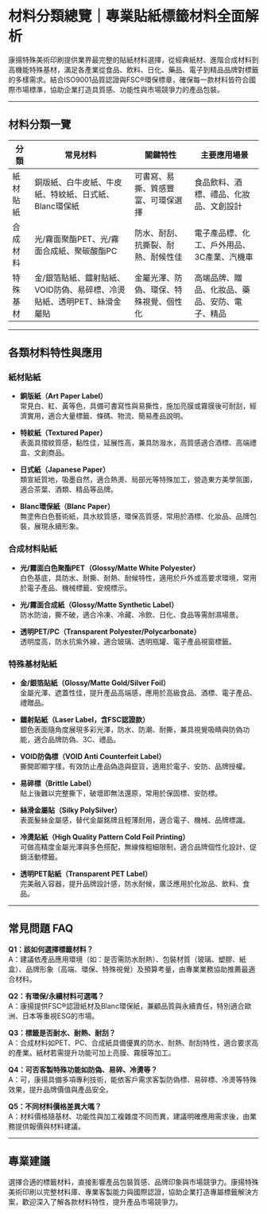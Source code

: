 # 材料分類總覽｜專業貼紙標籤材料全面解析

康揚特殊美術印刷提供業界最完整的貼紙材料選擇，從經典紙材、進階合成材料到高機能特殊基材，滿足各產業從食品、飲料、日化、藥品、電子到精品品牌對標籤的多樣需求。結合ISO9001品質認證與FSC®環保標章，確保每一款材料皆符合國際市場標準，協助企業打造具質感、功能性與市場競爭力的產品包裝。

---

## 材料分類一覽

| 分類      | 常見材料                       | 關鍵特性                         | 主要應用場景                        |
|-----------|-------------------------------|----------------------------------|-------------------------------------|
| 紙材貼紙   | 銅版紙、白牛皮紙、牛皮紙、特紋紙、日式紙、Blanc環保紙 | 可書寫、易撕、質感豐富、可環保選擇          | 食品飲料、酒標、禮品、化妝品、文創設計         |
| 合成材料   | 光/霧面聚酯PET、光/霧面合成紙、聚碳酸酯PC | 防水、耐刮、抗撕裂、耐熱、耐候性佳           | 電子產品標、化工、戶外用品、3C產業、汽機車      |
| 特殊基材   | 金/銀箔貼紙、鐳射貼紙、VOID防偽、易碎標、冷燙貼紙、透明PET、絲滑金屬貼 | 金屬光澤、防偽、環保、特殊視覺、個性化       | 高端品牌、贈品、化妝品、藥品、安防、電子、精品  |

---

## 各類材料特性與應用

### 紙材貼紙

- **銅版紙（Art Paper Label）**  
  常見白、紅、黃等色，具備可書寫性與易撕性，施加亮膜或霧膜後可耐刮，經濟實用，適合大量標籤、條碼、物流、簡易產品說明。
  
- **特紋紙（Textured Paper）**  
  表面具摺紋質感，黏性佳，延展性高，兼具防潑水，高質感適合酒標、高端禮盒、文創商品。
  
- **日式紙（Japanese Paper）**  
  類宣紙質地，吸墨自然，適合熱燙、局部光等特殊加工，營造東方美學氛圍，適合茶葉、酒類、精品等品牌。
  
- **Blanc環保紙（Blanc Paper）**  
  無塗佈白色藝術紙，具水紋質感，環保高質感，常用於酒標、化妝品、品牌包裝，展現永續形象。

### 合成材料貼紙

- **光/霧面白色聚酯PET（Glossy/Matte White Polyester）**  
  白色基底，具防水、耐撕、耐熱、耐候特性，適用於戶外或高要求環境，常用於電子產品、機械標籤、安規標示。
  
- **光/霧面合成紙（Glossy/Matte Synthetic Label）**  
  防水防油，撕不破，適合冷凍、冷藏、冷飲、日化、食品等需耐濕場景。
  
- **透明PET/PC（Transparent Polyester/Polycarbonate）**  
  透明度高，防水抗紫外線，適合玻璃、透明瓶罐、電子產品視窗標籤。

### 特殊基材貼紙

- **金/銀箔貼紙（Glossy/Matte Gold/Silver Foil）**  
  金屬光澤、遮蓋性佳，提升產品高端感，應用於高級食品、酒標、電子產品、禮贈品。
  
- **鐳射貼紙（Laser Label，含FSC認證款）**  
  銀色表面隨角度展現多彩光澤，防水、防潮、耐撕，兼具視覺吸睛與防偽功能，適合品牌防偽、3C、禮品。
  
- **VOID防偽標（VOID Anti Counterfeit Label）**  
  撕開即顯字樣，有效防止產品偽造與竄貨，適用於電子、安防、品牌授權。
  
- **易碎標（Brittle Label）**  
  貼上後難以完整撕下，破壞即無法還原，常用於保固標、安防標。
  
- **絲滑金屬貼（Silky PolySilver）**  
  表面髮絲金屬感，替代金屬銘牌且輕薄耐用，適合電子、機械、品牌標識。

- **冷燙貼紙（High Quality Pattern Cold Foil Printing）**  
  可做高精度金屬光澤與多色搭配，無線條粗細限制，適合品牌個性化設計、促銷活動標籤。

- **透明PET貼紙（Transparent PET Label）**  
  完美融入容器，提升品牌設計感，防水耐候，廣泛應用於化妝品、飲料、食品。

---

## 常見問題 FAQ

**Q1：該如何選擇標籤材料？**  
A：建議依產品應用環境（如：是否需防水耐熱）、包裝材質（玻璃、塑膠、紙盒）、品牌形象（高端、環保、特殊視覺）及預算考量，由專業業務協助推薦最適合材料。

**Q2：有環保/永續材料可選嗎？**  
A：康揚提供FSC®認證紙材及Blanc環保紙，兼顧品質與永續責任，特別適合歐洲、日本等重視ESG的市場。

**Q3：標籤是否耐水、耐熱、耐刮？**  
A：合成材料如PET、PC、合成紙具備優異的防水、耐熱、耐刮特性，適合要求高的產業。紙材若需提升功能可加上亮膜、霧膜等加工。

**Q4：可否客製特殊功能如防偽、易碎、冷燙等？**  
A：可，康揚具備多項專利技術，能依客戶需求客製防偽標、易碎標、冷燙等特殊效果，提升品牌價值與產品安全。

**Q5：不同材料價格差異大嗎？**  
A：材料價格隨基材、功能性與加工複雜度不同而異，建議明確應用需求後，由業務提供報價與材料建議。

---

## 專業建議

選擇合適的標籤材料，直接影響產品包裝質感、品牌印象與市場競爭力。康揚特殊美術印刷以完整材料庫、專業客製能力與國際認證，協助企業打造專屬標籤解決方案，歡迎深入了解各款材料特性，提升產品市場競爭力。